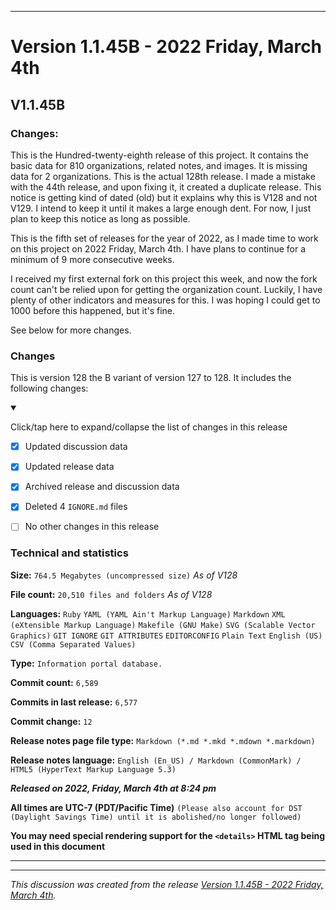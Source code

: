 ***

# Version 1.1.45B - 2022 Friday, March 4th

## V1.1.45B

### Changes:

This is the Hundred-twenty-eighth release of this project. It contains the basic data for 810 organizations, <!-- (fork count minus 2) !--> related notes, and images. It is missing data for 2 organizations. This is the actual 128th release. I made a mistake with the 44th release, and upon fixing it, it created a duplicate release. This notice is getting kind of dated (old) but it explains why this is V128 and not V129. I intend to keep it until it makes a large enough dent. For now, I just plan to keep this notice as long as possible.

This is the fifth set of releases for the year of 2022, as I made time to work on this project on 2022 Friday, March 4th. I have plans to continue for a minimum of 9 more consecutive weeks.

I received my first external fork on this project this week, and now the fork count can't be relied upon for getting the organization count. Luckily, I have plenty of other indicators and measures for this. I was hoping I could get to 1000 before this happened, but it's fine.

See below for more changes.

### Changes

This is version 128 the B variant of version 127 to 128. It includes the following changes:

<details open><summary><p>Click/tap here to expand/collapse the list of changes in this release</p></summary>

- [x] Updated discussion data

- [x] Updated release data

- [x] Archived release and discussion data

- [x] Deleted 4 `IGNORE.md` files

<!--
- [x] Began adding support for 2022 data
!-->

<!--
- [x] Added data up to 2021 November 28th


- [x] Added data up to 2022 March 4th (10 new organizations documented)

- [x] Added new support files, including a dependencies file (updated authors file, added a Markdown variant | Updated Credits file, added a WikiText variant | updated Install file, added a ReStructuredText variant)

- [x] Added a build configuration makefile that combines all of `/AdditionalInfo/` into a single directory space (although the script is not functional yet)
!-->

- [ ] No other changes in this release

<!-- - [x] Updated Git navigation data !-->

</details>

### Technical and statistics

**Size:** `764.5 Megabytes (uncompressed size)` _As of V128_

**File count:** `20,510 files and folders` _As of V128_

**Languages:** `Ruby` `YAML (YAML Ain't Markup Language)` `Markdown` `XML (eXtensible Markup Language)` `Makefile (GNU Make)` `SVG (Scalable Vector Graphics)` `GIT IGNORE` `GIT ATTRIBUTES` `EDITORCONFIG` `Plain Text` `English (US)` `CSV (Comma Separated Values)`

**Type:** `Information portal database.`

**Commit count:** `6,589`

**Commits in last release:** `6,577`

**Commit change:** `12`

**Release notes page file type:** `Markdown (*.md *.mkd *.mdown *.markdown)`

**Release notes language:** `English (En_US) / Markdown (CommonMark) / HTML5 (HyperText Markup Language 5.3)`

***Released on 2022, Friday, March 4th at 8:24 pm***

**All times are UTC-7 (PDT/Pacific Time)** `(Please also account for DST (Daylight Savings Time) until it is abolished/no longer followed)`

**You may need special rendering support for the `<details>` HTML tag being used in this document**

***


<hr /><em>This discussion was created from the release <a href='https://github.com/seanpm2001/GitHub_Organization_Info/releases/tag/V1.1.45B'>Version 1.1.45B - 2022 Friday, March 4th</a>.</em>
